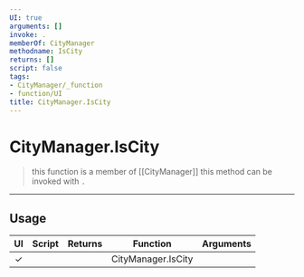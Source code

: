 ```yaml
---
UI: true
arguments: []
invoke: .
memberOf: CityManager
methodname: IsCity
returns: []
script: false
tags:
- CityManager/_function
- function/UI
title: CityManager.IsCity
---
```

# CityManager.IsCity
> this function is a member of [[CityManager]]
> this method can be invoked with `.`
-----
## Usage
|  UI | Script | Returns | Function | Arguments |
|:---:|:------:|-------:|:--------:|:---------|
|✓| ||CityManager.IsCity||
